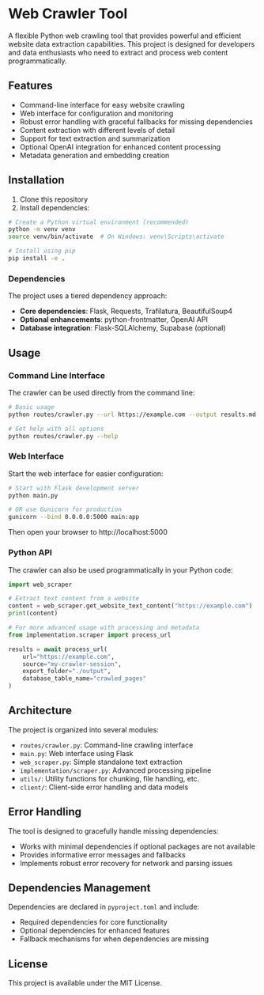 # Web Crawler Tool

A flexible Python web crawling tool that provides powerful and efficient website data extraction capabilities. This project is designed for developers and data enthusiasts who need to extract and process web content programmatically.

## Features

- Command-line interface for easy website crawling
- Web interface for configuration and monitoring
- Robust error handling with graceful fallbacks for missing dependencies
- Content extraction with different levels of detail
- Support for text extraction and summarization
- Optional OpenAI integration for enhanced content processing
- Metadata generation and embedding creation

## Installation

1. Clone this repository
2. Install dependencies:

```bash
# Create a Python virtual environment (recommended)
python -m venv venv
source venv/bin/activate  # On Windows: venv\Scripts\activate

# Install using pip
pip install -e .
```

### Dependencies

The project uses a tiered dependency approach:

- **Core dependencies**: Flask, Requests, Trafilatura, BeautifulSoup4
- **Optional enhancements**: python-frontmatter, OpenAI API
- **Database integration**: Flask-SQLAlchemy, Supabase (optional)

## Usage

### Command Line Interface

The crawler can be used directly from the command line:

```bash
# Basic usage
python routes/crawler.py --url https://example.com --output results.md

# Get help with all options
python routes/crawler.py --help
```

### Web Interface

Start the web interface for easier configuration:

```bash
# Start with Flask development server
python main.py

# OR use Gunicorn for production
gunicorn --bind 0.0.0.0:5000 main:app
```

Then open your browser to http://localhost:5000

### Python API

The crawler can also be used programmatically in your Python code:

```python
import web_scraper

# Extract text content from a website
content = web_scraper.get_website_text_content("https://example.com")
print(content)

# For more advanced usage with processing and metadata
from implementation.scraper import process_url

results = await process_url(
    url="https://example.com",
    source="my-crawler-session",
    export_folder="./output",
    database_table_name="crawled_pages"
)
```

## Architecture

The project is organized into several modules:

- `routes/crawler.py`: Command-line crawling interface
- `main.py`: Web interface using Flask
- `web_scraper.py`: Simple standalone text extraction
- `implementation/scraper.py`: Advanced processing pipeline
- `utils/`: Utility functions for chunking, file handling, etc.
- `client/`: Client-side error handling and data models

## Error Handling

The tool is designed to gracefully handle missing dependencies:

- Works with minimal dependencies if optional packages are not available
- Provides informative error messages and fallbacks
- Implements robust error recovery for network and parsing issues

## Dependencies Management

Dependencies are declared in `pyproject.toml` and include:

- Required dependencies for core functionality
- Optional dependencies for enhanced features
- Fallback mechanisms for when dependencies are missing

## License

This project is available under the MIT License.